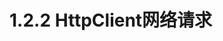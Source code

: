 <!--
 * @Description: 
 * @Version: Beata1.0
 * @Autor: 【B站&公众号】Rong姐姐好可爱
 * @Date: 2020-07-10 23:21:54
 * @LastEditors: 【B站&公众号】Rong姐姐好可爱
 * @LastEditTime: 2020-09-09 23:29:48
-->
# 1.2.2 HttpClient网络请求


